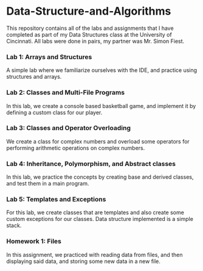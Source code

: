 # Data-Structure-and-Algorithms
This repository contains all of the labs and assignments that I have completed as part of my Data Structures class at the University of Cincinnati. All labs were done in pairs, my partner was Mr. Simon Fiest.

### Lab 1: Arrays and Structures
A simple lab where we familiarize ourselves with the IDE, and practice using structures and arrays. 

### Lab 2: Classes and Multi-File Programs
In this lab, we create a console based basketball game, and implement it by defining a custom class for our player.

### Lab 3: Classes and Operator Overloading
We create a class for complex numbers and overload some operators for performing arithmetic operations on complex numbers.

### Lab 4: Inheritance, Polymorphism, and Abstract classes
In this lab, we practice the concepts by creating base and derived classes, and test them in a main program.

### Lab 5: Templates and Exceptions
For this lab, we create classes that are templates and also create some custom exceptions for our classes. Data structure implemented is a simple stack.

### Homework 1: Files
In this assignment, we practiced with reading data from files, and then displaying said data, and storing some new data in a new file.